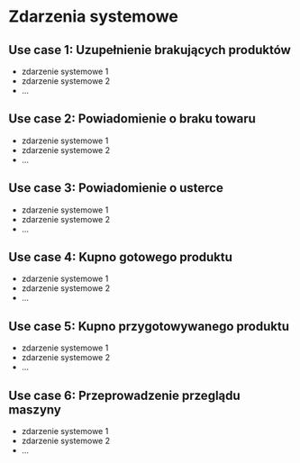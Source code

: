 Zdarzenia systemowe
===================

Use case 1: Uzupełnienie brakujących produktów
-----------------

  - zdarzenie systemowe 1
  - zdarzenie systemowe 2
  - ...

Use case 2: Powiadomienie o braku towaru
-----------------

  - zdarzenie systemowe 1
  - zdarzenie systemowe 2
  - ...

Use case 3: Powiadomienie o usterce
-----------------

  - zdarzenie systemowe 1
  - zdarzenie systemowe 2
  - ...

Use case 4: Kupno gotowego produktu
-----------------

  - zdarzenie systemowe 1
  - zdarzenie systemowe 2
  - ...

Use case 5: Kupno przygotowywanego produktu
-----------------

  - zdarzenie systemowe 1
  - zdarzenie systemowe 2
  - ...

Use case 6: Przeprowadzenie przeglądu maszyny
-----------------

  - zdarzenie systemowe 1
  - zdarzenie systemowe 2
  - ...
